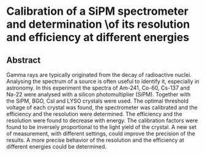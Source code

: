 # Calibration of a SiPM spectrometer and determination \\of its resolution and efficiency at different energies
## Abstract
Gamma rays are typically originated from the decay of radioactive nuclei. Analysing the spectrum of a source is often useful to identify it, especially in astronomy. In this experiment the spectra of Am-241, Co-60, Cs-137 and Na-22 were analysed with a silicon photomultiplier (SiPM). Together with the SiPM, BGO, CsI and LYSO crystals were used. The optimal threshold voltage of each crystal was found, the spectrometer was calibrated and the efficiency and the resolution were determined. The efficiency and the resolution were found to decrease with energy. The calibration factors were found to be inversely proportional to the light yield of the crystal. A new set of measurement, with different settings, could improve the precision of the results. A more precise behavior of the resolution and the efficiency at different energies could be determined.
